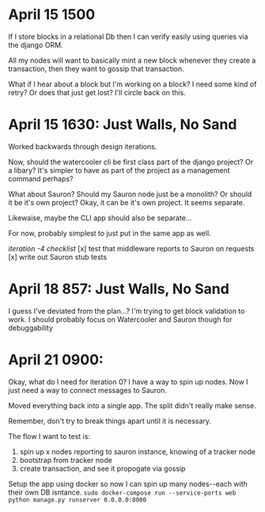 # April 15 1500
If I store blocks in a relational Db then I can verify easily using queries via the django ORM.

All my nodes will want to basically mint a new block whenever they create a transaction, then they want to gossip that transaction.

What if I hear about a block but I'm working on a block? I need some kind of retry? Or does that just get lost? I'll circle back on this.

# April 15 1630: Just Walls, No Sand
Worked backwards through design iterations.

Now, should the watercooler cli be first class part of the django project? Or a libary? It's simpler to have as part of the project as a management command perhaps?

What about Sauron? Should my Sauron node just be a monolith? Or should it be it's own project? Okay, it can be it's own project. It seems separate.

Likewaise, maybe the CLI app should also be separate...

For now, probably simplest to just put in the same app as well.

*iteration -4 checklist*
[x] test that middleware reports to Sauron on requests
[x] write out Sauron stub tests

# April 18 857: Just Walls, No Sand
I guess I've deviated from the plan...? I'm trying to get block validation to work. I should probably focus on Watercooler and Sauron though for debuggability

# April 21 0900:

Okay, what do I need for iteration 0? I have a way to spin up nodes. Now I just need a way to connect messages to Sauron.

Moved everything back into a single app. The split didn't really make sense.

Remember, don't try to break things apart until it is necessary.

The flow I want to test is:
1. spin up x nodes reporting to sauron instance, knowing of a tracker node
2. bootstrap from tracker node
2. create transaction, and see it propogate via gossip

Setup the app using docker so now I can spin up many nodes--each with their own DB isntance. `sudo docker-compose run --service-ports web python manage.py runserver 0.0.0.0:8000`
